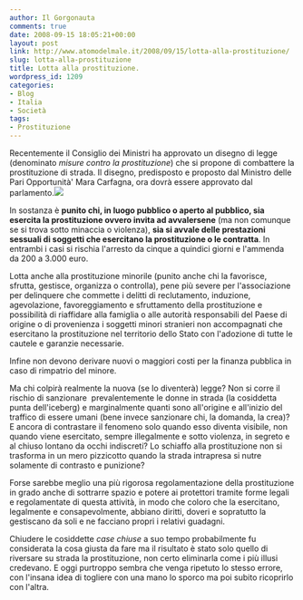 ```yaml
---
author: Il Gorgonauta
comments: true
date: 2008-09-15 18:05:21+00:00
layout: post
link: http://www.atomodelmale.it/2008/09/15/lotta-alla-prostituzione/
slug: lotta-alla-prostituzione
title: Lotta alla prostituzione.
wordpress_id: 1209
categories:
- Blog
- Italia
- Società
tags:
- Prostituzione
---
```


Recentemente il Consiglio dei Ministri ha approvato un disegno di legge (denominato _misure contro la prostituzione_) che si propone di combattere la prostituzione di strada. Il disegno, predisposto e proposto dal Ministro delle Pari Opportunità' Mara Carfagna, ora dovrà essere approvato dal parlamento.![](http://www.atomodelmale.it/wp-content/uploads/2008/10/prostituzione-300x225.jpg)

In sostanza è **punito chi, in luogo pubblico o aperto al pubblico, sia esercita la prostituzione ovvero invita ad avvalersene** (ma non comunque se si trova sotto minaccia o violenza), **sia si avvale delle prestazioni sessuali di soggetti che esercitano la prostituzione o le contratta**. In entrambi i casi si rischia l'arresto da cinque a quindici giorni e l'ammenda da 200 a 3.000 euro.

Lotta anche alla prostituzione minorile (punito anche chi la favorisce, sfrutta, gestisce, organizza o controlla), pene più severe per l'associazione per delinquere che commette i delitti di reclutamento, induzione, agevolazione, favoreggiamento e sfruttamento della prostituzione e possibilità di riaffidare alla famiglia o alle autorità responsabili del Paese di origine o di provenienza i soggetti minori stranieri non accompagnati che esercitano la prostituzione nel territorio dello Stato con l'adozione di tutte le cautele e garanzie necessarie.

Infine non devono derivare nuovi o maggiori costi per la finanza pubblica in caso di rimpatrio del minore.

<!-- more -->


Ma chi colpirà realmente la nuova (se lo diventerà) legge? Non si corre il rischio di sanzionare  prevalentemente le donne in strada (la cosiddetta punta dell'iceberg) e marginalmente quanti sono all'origine e all'inizio del traffico di essere umani (bene invece sanzionare chi, la domanda, la crea)? E ancora di contrastare il fenomeno solo quando esso diventa visibile, non quando viene esercitato, sempre illegalmente e sotto violenza, in segreto e al chiuso lontano da occhi indiscreti? Lo schiaffo alla prostituzione non si trasforma in un mero pizzicotto quando la strada intrapresa si nutre solamente di contrasto e punizione?

Forse sarebbe meglio una più rigorosa regolamentazione della prostituzione in grado anche di sottrarre spazio e potere ai protettori tramite forme legali e regolamentate di questa attività, in modo che coloro che la esercitano, legalmente e consapevolmente, abbiano diritti, doveri e sopratutto la gestiscano da soli e ne facciano propri i relativi guadagni.

Chiudere le cosiddette _case chiuse_ a suo tempo probabilmente fu considerata la cosa giusta da fare ma il risultato è stato solo quello di riversare su strada la prostituzione, non certo eliminarla come i più illusi credevano. E oggi purtroppo sembra che venga ripetuto lo stesso errore, con l'insana idea di togliere con una mano lo sporco ma poi subito ricoprirlo con l'altra.
